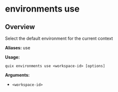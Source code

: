 # environments use

## Overview

Select the default environment for the current context

**Aliases:** use

**Usage:**

```
quix environments use <workspace-id> [options]
```

**Arguments:**

- `<workspace-id>`

